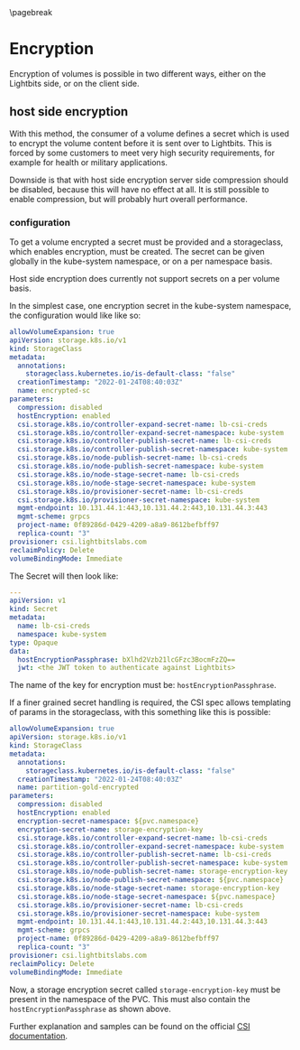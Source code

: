 <div style="page-break-after: always;"></div>
\pagebreak

# Encryption

Encryption of volumes is possible in two different ways, either on the Lightbits side, or on the client side.

## host side encryption

With this method, the consumer of a volume defines a secret which is used to encrypt the volume content before it is sent over to Lightbits.
This is forced by some customers to meet very high security requirements, for example for health or military applications.

Downside is that with host side encryption server side compression should be disabled, because this will have no effect at all.
It is still possible to enable compression, but will probably hurt overall performance.

### configuration

To get a volume encrypted a secret must be provided and a storageclass, which enables encryption, must be created.
The secret can be given globally in the kube-system namespace, or on a per namespace basis.

Host side encryption does currently not support secrets on a per volume basis.

In the simplest case, one encryption secret in the kube-system namespace, the configuration would like like so:

```yaml
allowVolumeExpansion: true
apiVersion: storage.k8s.io/v1
kind: StorageClass
metadata:
  annotations:
    storageclass.kubernetes.io/is-default-class: "false"
  creationTimestamp: "2022-01-24T08:40:03Z"
  name: encrypted-sc
parameters:
  compression: disabled
  hostEncryption: enabled
  csi.storage.k8s.io/controller-expand-secret-name: lb-csi-creds
  csi.storage.k8s.io/controller-expand-secret-namespace: kube-system
  csi.storage.k8s.io/controller-publish-secret-name: lb-csi-creds
  csi.storage.k8s.io/controller-publish-secret-namespace: kube-system
  csi.storage.k8s.io/node-publish-secret-name: lb-csi-creds
  csi.storage.k8s.io/node-publish-secret-namespace: kube-system
  csi.storage.k8s.io/node-stage-secret-name: lb-csi-creds
  csi.storage.k8s.io/node-stage-secret-namespace: kube-system
  csi.storage.k8s.io/provisioner-secret-name: lb-csi-creds
  csi.storage.k8s.io/provisioner-secret-namespace: kube-system
  mgmt-endpoint: 10.131.44.1:443,10.131.44.2:443,10.131.44.3:443
  mgmt-scheme: grpcs
  project-name: 0f89286d-0429-4209-a8a9-8612befbff97
  replica-count: "3"
provisioner: csi.lightbitslabs.com
reclaimPolicy: Delete
volumeBindingMode: Immediate
```

The Secret will then look like:

```yaml
---
apiVersion: v1
kind: Secret
metadata:
  name: lb-csi-creds
  namespace: kube-system
type: Opaque
data:
  hostEncryptionPassphrase: bXlhd2Vzb21lcGFzc3BocmFzZQ==
  jwt: <the JWT token to authenticate against Lightbits>
```

The name of the key for encryption must be: `hostEncryptionPassphrase`.

If a finer grained secret handling is required, the CSI spec allows templating of params in the storageclass, with this something like this is possible:

```yaml
allowVolumeExpansion: true
apiVersion: storage.k8s.io/v1
kind: StorageClass
metadata:
  annotations:
    storageclass.kubernetes.io/is-default-class: "false"
  creationTimestamp: "2022-01-24T08:40:03Z"
  name: partition-gold-encrypted
parameters:
  compression: disabled
  hostEncryption: enabled
  encryption-secret-namespace: ${pvc.namespace}
  encryption-secret-name: storage-encryption-key
  csi.storage.k8s.io/controller-expand-secret-name: lb-csi-creds
  csi.storage.k8s.io/controller-expand-secret-namespace: kube-system
  csi.storage.k8s.io/controller-publish-secret-name: lb-csi-creds
  csi.storage.k8s.io/controller-publish-secret-namespace: kube-system
  csi.storage.k8s.io/node-publish-secret-name: storage-encryption-key
  csi.storage.k8s.io/node-publish-secret-namespace: ${pvc.namespace}
  csi.storage.k8s.io/node-stage-secret-name: storage-encryption-key
  csi.storage.k8s.io/node-stage-secret-namespace: ${pvc.namespace}
  csi.storage.k8s.io/provisioner-secret-name: lb-csi-creds
  csi.storage.k8s.io/provisioner-secret-namespace: kube-system
  mgmt-endpoint: 10.131.44.1:443,10.131.44.2:443,10.131.44.3:443
  mgmt-scheme: grpcs
  project-name: 0f89286d-0429-4209-a8a9-8612befbff97
  replica-count: "3"
provisioner: csi.lightbitslabs.com
reclaimPolicy: Delete
volumeBindingMode: Immediate
```

Now, a storage encryption secret called `storage-encryption-key` must be present in the namespace of the PVC. This must also contain the `hostEncryptionPassphrase` as shown above.

Further explanation and samples can be found on the official [CSI documentation](https://kubernetes-csi.github.io/docs/secrets-and-credentials-storage-class.html#per-volume-secrets).
